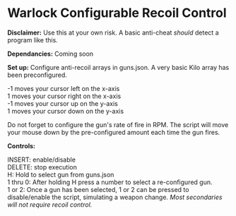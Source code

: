 # Warlock Configurable Recoil Control

**Disclaimer:** Use this at your own risk. A basic anti-cheat _should_ detect a program like this.

**Dependancies:** Coming soon

**Set up:** Configure anti-recoil arrays in guns.json. A very basic Kilo array has been preconfigured. 

-1 moves your cursor left on the x-axis  
1 moves your cursor right on the x-axis  
-1 moves your cursor  up on the y-axis  
1 moves your cursor down on the y-axis  

Do not forget to configure the gun's rate of fire in RPM. The script will move your mouse down by the pre-configured amount each time the gun fires.


**Controls:** 

INSERT: enable/disable  
DELETE: stop execution  
H: Hold to select gun from guns.json  
1 thru 0: After holding H press a number to select a re-configured gun.  
1 or 2: Once a gun has been selected, 1 or 2 can be pressed to disable/enable the script, simulating a weapon change. _Most secondaries will not require recoil control._  